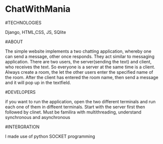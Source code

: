 # ChatWithMania

#TECHNOLOGIES

Django, HTML,CSS, JS, SQlite

#ABOUT

The simple website implements a two chatting application, whereby one can send a message, 
other once responds.
They act similar to messaging application.
There are two users, the server(sending the text) and client, who receives the text.
So everyone is a server at the same time is a client.
Always create a room, the let the other users enter the specified name of the room. After the client has entered the room name, then send a message and it will pop up in the textfield.

#DEVELOPERS

if you want to run the application, open the two different terminals and run each one of them in diffeent terminals.
Start with the server first then followed by clinet.
Must be familira with multithreading, understand synchronous and asynchronous


#INTERGRATION

I made use of python SOCKET programming


